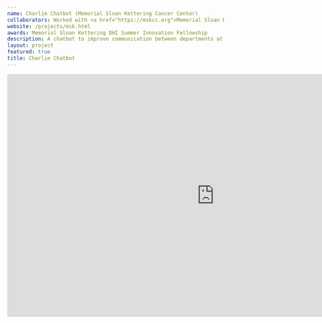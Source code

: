 ```yaml
---
name: Charlie Chatbot (Memorial Sloan Kettering Cancer Center)
collaborators: Worked with <a href="https://mskcc.org">Memorial Sloan Kettering Cancer Center</a>
website: /projects/msk.html
awards: Memorial Sloan Kettering DHI Summer Innovation Fellowship
description: A chatbot to improve communication between departments at Memorial Sloan Kettering Cancer Center
layout: project
featured: true
title: Charlie Chatbot
---
```


<iframe src="https://onedrive.live.com/embed?cid=B238BDEF0F0C3C2F&amp;resid=B238BDEF0F0C3C2F%212362&amp;authkey=AAYB_pn2sO3o8dM&amp;em=2&amp;wdAr=1.7777777777777777" width="962px" height="565px" frameborder="0">This is an embedded <a target="_blank" href="https://office.com">Microsoft Office</a> presentation, powered by <a target="_blank" href="https://office.com/webapps">Office</a>.</iframe>
